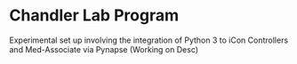 # Chandler Lab Program
 Experimental set up involving the integration of Python 3 to iCon Controllers and Med-Associate via Pynapse
 (Working on Desc)

